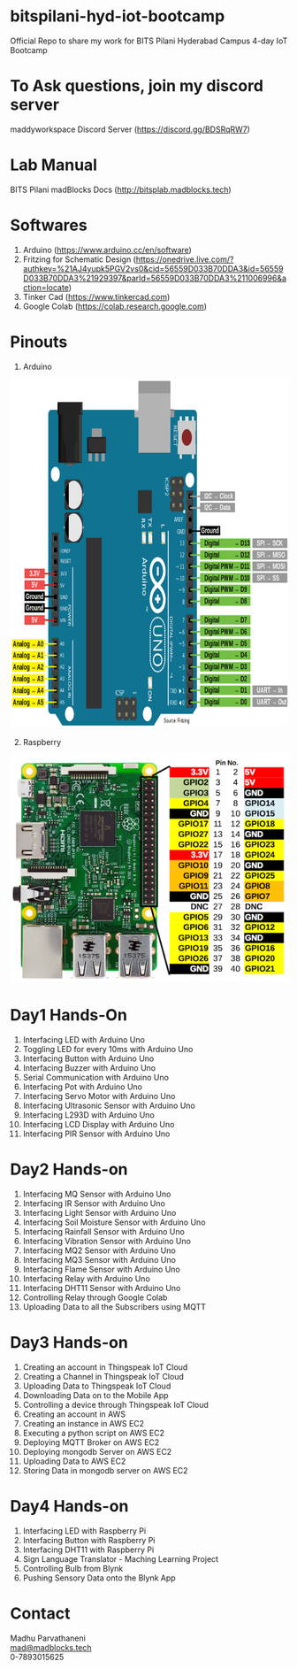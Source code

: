 # bitspilani-hyd-iot-bootcamp
Official Repo to share my work for BITS Pilani Hyderabad Campus 4-day IoT Bootcamp

# To Ask questions, join my discord server
maddyworkspace Discord Server (https://discord.gg/BDSRqRW7)

# Lab Manual
BITS Pilani madBlocks Docs (http://bitsplab.madblocks.tech)

# Softwares
1. Arduino (https://www.arduino.cc/en/software)
2. Fritzing for Schematic Design (https://onedrive.live.com/?authkey=%21AJ4yupk5PGV2vs0&cid=56559D033B70DDA3&id=56559D033B70DDA3%21929397&parId=56559D033B70DDA3%211006996&action=locate)
3. Tinker Cad (https://www.tinkercad.com)
4. Google Colab (https://colab.research.google.com)

# Pinouts

1. Arduino

<img src="Arduino-Uno-Pinout-1.png"  width="895" height="631"/>

2. Raspberry

<img src="Raspberry-GPIO.jpg" />

# Day1 Hands-On
01. Interfacing LED with Arduino Uno
02. Toggling LED for every 10ms with Arduino Uno
03. Interfacing Button with Arduino Uno
04. Interfacing Buzzer with Arduino Uno
05. Serial Communication with Arduino Uno
06. Interfacing Pot with Arduino Uno
07. Interfacing Servo Motor with Arduino Uno
08. Interfacing Ultrasonic Sensor with Arduino Uno
09. Interfacing L293D with Arduino Uno
10. Interfacing LCD Display with Arduino Uno
11. Interfacing PIR Sensor with Arduino Uno


# Day2 Hands-on
01. Interfacing MQ Sensor with Arduino Uno
02. Interfacing IR Sensor with Arduino Uno
03. Interfacing Light Sensor with Arduino Uno
04. Interfacing Soil Moisture Sensor with Arduino Uno
05. Interfacing Rainfall Sensor with Arduino Uno
06. Interfacing Vibration Sensor with Arduino Uno
07. Interfacing MQ2 Sensor with Arduino Uno
08. Interfacing MQ3 Sensor with Arduino Uno
09. Interfacing Flame Sensor with Arduino Uno
10. Interfacing Relay with Arduino Uno
11. Interfacing DHT11 Sensor with Arduino Uno
12. Controlling Relay through Google Colab
13. Uploading Data to all the Subscribers using MQTT      

# Day3 Hands-on
01. Creating an account in Thingspeak IoT Cloud
02. Creating a Channel in Thingspeak IoT Cloud
03. Uploading Data to Thingspeak IoT Cloud
04. Downloading Data on to the Mobile App  
05. Controlling a device through Thingspeak IoT Cloud
06. Creating an account in AWS 
07. Creating an instance in AWS EC2 
08. Executing a python script on AWS EC2
09. Deploying MQTT Broker on AWS EC2
10. Deploying mongodb Server on AWS EC2
11. Uploading Data to AWS EC2
12. Storing Data in mongodb server on AWS EC2  

# Day4 Hands-on
01. Interfacing LED with Raspberry Pi
02. Interfacing Button with Raspberry Pi
03. Interfacing DHT11 with Raspberry Pi
04. Sign Language Translator - Maching Learning Project
05. Controlling Bulb from Blynk   
06. Pushing Sensory Data onto the Blynk App 

# Contact
Madhu Parvathaneni <Br/>
mad@madblocks.tech <br/>
0-7893015625 <br/>
